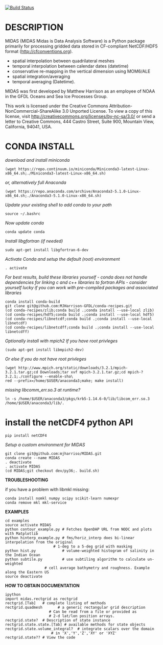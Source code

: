 [![Build Status](https://travis-ci.org/mjharriso/MIDAS.svg?branch=master)](https://travis-ci.org/mjharriso/MIDAS)

# DESCRIPTION

 MIDAS (MIDAS Midas is Data Analysis Software)
 is a Python package primarily for processing
 gridded data stored in CF-compliant NetCDF/HDF5 format
 (http://cfconventions.org).

 * spatial interpolation between quadrilateral meshes
 * temporal interpolation between calendar dates (datetime)
 * conservative re-mapping in the vertical dimension using MOM6/ALE
 * spatial integration/averaging
 * temporal averaging (Datetime).

 MIDAS was first developed by Matthew Harrison as an employee of NOAA in the
 GFDL Oceans and Sea Ice Processes Group.

 This work is licensed under the Creative Commons
 Attribution-NonCommercial-ShareAlike 3.0 Unported License.
 To view a copy of this license, visit
 http://creativecommons.org/licenses/by-nc-sa/3.0/
 or send a letter to Creative Commons, 444 Castro Street,
 Suite 900, Mountain View, California, 94041, USA.

# CONDA INSTALL

_download and install miniconda_

```
(wget https://repo.continuum.io/miniconda/Miniconda3-latest-Linux-x86_64.sh;./Miniconda3-latest-Linux-x86_64.sh)
```

_or, alternatively full Anaconda_

```
(wget https://repo.anaconda.com/archive/Anaconda3-5.1.0-Linux-x86_64.sh;./Anaconda3-5.1.0-Linux-x86_64.sh)
```

_Update your existing shell to add conda to your path_

```
source ~/.bashrc
```

_Now update conda_

```
conda update conda
```

_Install libgfortran (if needed)_

```
sudo apt-get install libgfortran-6-dev
```

_Activate Conda and setup the default (root) environment_

```
. activate
```

_For best results, build these libraries yourself - conda does not handle_
_dependencies for linking c and c++ libraries to fortran APIs - consider yourself_
_lucky if you can work with pre-compiled packages and associated libraries_

```
conda install conda-build
git clone git@github.com:MJHarrison-GFDL/conda-recipes.git
(cd conda-recipes/zlib;conda build .;conda install --use-local zlib)
(cd conda-recipes/hdf5;conda build .;conda install --use-local hdf5)
(cd conda-recipes/libnetcdf;conda build .;conda install --use-local libnetcdf)
(cd conda-recipes/libnetcdff;conda build .;conda install --use-local libnetcdff)
```

_Optionally install with mpich2_
_If you have root privleges_

```
(sudo apt-get install libmpich2-dev)
```

_Or else if you do not have root privleges_

```
(wget http://www.mpich.org/static/downloads/3.2.1/mpich-3.2.1.tar.gz;cd Downloads;tar xvf mpich-3.2.1.tar.gz;cd mpich-?3.2.1;./configure --enable-sha\
red --prefix=/home/$USER/anaconda3;make; make install)
```

_missing libcomm_err.so.3 at runtime?_

```
ln -s /home/$USER/anaconda3/pkgs/krb5-1.14.6-0/lib/libcom_err.so.3 /home/$USER/anaconda3/lib/.
```

# install the netCDF4 python API

```
pip install netCDF4
```

_Setup a custom environment for MIDAS_

```
git clone git@github.com:mjharriso/MIDAS.git
conda create --name MIDAS
. deactivate
. activate MIDAS
(cd MIDAS;git checkout dev/py36;. build.sh)
```

**TROUBLESHOOTING**

if you have a problem with libmkl missing:

```
conda install nomkl numpy scipy scikit-learn numexpr
conda remove mkl mkl-service
```

**EXAMPLES**

```
cd examples
source activate MIDAS
python contour_example.py # Fetches OpenDAP URL from NODC and plots with Matplotlib
python hinterp_example.py # fms/horiz_interp does bi-linear interpolation from the original
                 	  # 1-deg to a 5-deg grid with masking
python hist.py            # volume-weighted histogram of salinity in the Indian Ocean
python subtile.py         # use subtiling algorithm to calculate un-weighted
 	       		  # cell average bathymetry and roughness. Example along the Eastern US
source deactivate
```

**HOW TO OBTAIN DOCUMENTATION**

```
ipython
import midas.rectgrid as rectgrid
rectgrid.[Tab]   # complete listing of methods
rectgrid.quadmesh       # a generic rectangular grid description
				    # Can be read from a file or provided as
				    # 2-d lat/lon position arrays.
rectgrid.state?  # Description of state instance
rectgrid.state.state.[Tab] # available methods for state objects
rectgrid.state.volume_integral?  # integrate scalars over the domain
				     # in 'X','Y','Z','XY' or 'XYZ'
rectgrid.state?? # View the code
```
